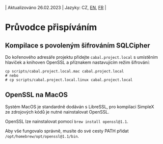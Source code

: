 | Aktualizováno 26.02.2023 | Jazyky: CZ, [EN](/docs/CONTRIBUTING.md), [FR](/docs/lang/fr/CONTRIBUTING.md) |

# Průvodce přispíváním

## Kompilace s povoleným šifrováním SQLCipher

Do kořenového adresáře projektu přidejte `cabal.project.local` s umístěním hlaviček a knihoven OpenSSL a příznakem nastavujícím režim šifrování:

```
cp scripts/cabal.project.local.mac cabal.project.local
# nebo
# cp scripts/cabal.project.local.linux cabal.project.local
```

## OpenSSL na MacOS

Systém MacOS je standardně dodáván s LibreSSL, pro kompilaci SimpleX ze zdrojových kódů je nutné nainstalovat OpenSSL.

OpenSSL lze nainstalovat pomocí `brew install openssl@1.1`.

Aby vše fungovalo správně, musíte do své cesty PATH přidat `/opt/homebrew/opt/openssl@1.1/bin`.
